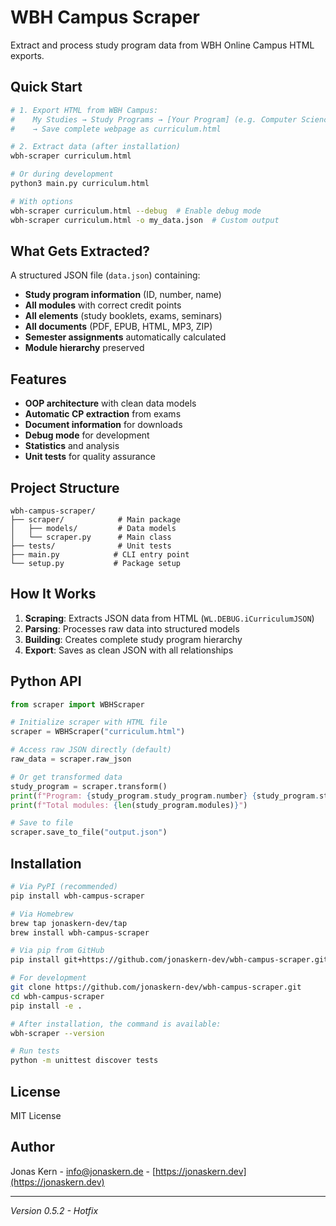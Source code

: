 # WBH Campus Scraper

Extract and process study program data from WBH Online Campus HTML exports.

## Quick Start

```bash
# 1. Export HTML from WBH Campus:
#    My Studies → Study Programs → [Your Program] (e.g. Computer Science)
#    → Save complete webpage as curriculum.html

# 2. Extract data (after installation)
wbh-scraper curriculum.html

# Or during development
python3 main.py curriculum.html

# With options
wbh-scraper curriculum.html --debug  # Enable debug mode
wbh-scraper curriculum.html -o my_data.json  # Custom output
```

## What Gets Extracted?

A structured JSON file (`data.json`) containing:
- **Study program information** (ID, number, name)
- **All modules** with correct credit points
- **All elements** (study booklets, exams, seminars)
- **All documents** (PDF, EPUB, HTML, MP3, ZIP)
- **Semester assignments** automatically calculated
- **Module hierarchy** preserved

## Features

- **OOP architecture** with clean data models
- **Automatic CP extraction** from exams
- **Document information** for downloads
- **Debug mode** for development
- **Statistics** and analysis
- **Unit tests** for quality assurance

## Project Structure

```
wbh-campus-scraper/
├── scraper/            # Main package
│   ├── models/         # Data models
│   └── scraper.py      # Main class
├── tests/              # Unit tests
├── main.py            # CLI entry point
└── setup.py           # Package setup
```

## How It Works

1. **Scraping**: Extracts JSON data from HTML (`WL.DEBUG.iCurriculumJSON`)
2. **Parsing**: Processes raw data into structured models
3. **Building**: Creates complete study program hierarchy
4. **Export**: Saves as clean JSON with all relationships

## Python API

```python
from scraper import WBHScraper

# Initialize scraper with HTML file
scraper = WBHScraper("curriculum.html")

# Access raw JSON directly (default)
raw_data = scraper.raw_json

# Or get transformed data
study_program = scraper.transform()
print(f"Program: {study_program.study_program.number} {study_program.study_program.name}")
print(f"Total modules: {len(study_program.modules)}")

# Save to file
scraper.save_to_file("output.json")
```

## Installation

```bash
# Via PyPI (recommended)
pip install wbh-campus-scraper

# Via Homebrew
brew tap jonaskern-dev/tap
brew install wbh-campus-scraper

# Via pip from GitHub
pip install git+https://github.com/jonaskern-dev/wbh-campus-scraper.git

# For development
git clone https://github.com/jonaskern-dev/wbh-campus-scraper.git
cd wbh-campus-scraper
pip install -e .

# After installation, the command is available:
wbh-scraper --version

# Run tests
python -m unittest discover tests
```

## License

MIT License

## Author

Jonas Kern - [info@jonaskern.de](mailto:info@jonaskern.de) - [https://jonaskern.dev](https://jonaskern.dev)

---

*Version 0.5.2 - Hotfix*
